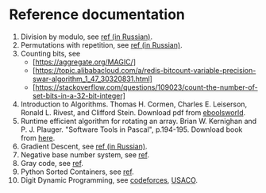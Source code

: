 # Reference documentation
1. Division by modulo, see [ref (in Russian)](https://ru.algorithmica.org/cs/modular/reciprocal/).
2. Permutations with repetition, see [ref (in Russian)](https://www.yaklass.ru/p/algebra/11-klass/nachalnye-svedeniia-kombinatoriki-9340/perestanovki-perestanovki-c-povtoreniiami-9343/re-fae87374-b861-453a-ac7e-7e29e05d40e1).
3. Counting bits, see
    - [https://aggregate.org/MAGIC/]
    - [https://topic.alibabacloud.com/a/redis-bitcount-variable-precision-swar-algorithm_1_47_30320831.html]
    - [https://stackoverflow.com/questions/109023/count-the-number-of-set-bits-in-a-32-bit-integer]
4. Introduction to Algorithms. Thomas H. Cormen, Charles E. Leiserson, Ronald L. Rivest, and Clifford Stein. Download pdf from [eboolsworld](https://dl.ebooksworld.ir/books/Introduction.to.Algorithms.4th.Leiserson.Stein.Rivest.Cormen.MIT.Press.9780262046305.EBooksWorld.ir.pdf).
5. Runtime efficient algorithm for rotating an array. Brian W. Kernighan and P. J. Plauger. "Software Tools in Pascal", p.194-195. Download book from [here](https://seriouscomputerist.atariverse.com/media/pdf/book/Software%20Tools%20in%20Pascal.pdf).
6. Gradient Descent, see [ref (in Russian)](http://mech.math.msu.su/~vvb/MasterAI/GradientDescent.html).
7. Negative base number system, see [ref](https://en.wikipedia.org/wiki/Negative_base).
8. Gray code, see [ref](https://cp-algorithms.com/algebra/gray-code.html).
9. Python Sorted Containers, see [ref](https://grantjenks.com/docs/sortedcontainers/introduction.html).
10. Digit Dynamic Programming, see [codeforces](https://codeforces.com/blog/entry/53960), [USACO](https://usaco.guide/gold/digit-dp?lang=py).
